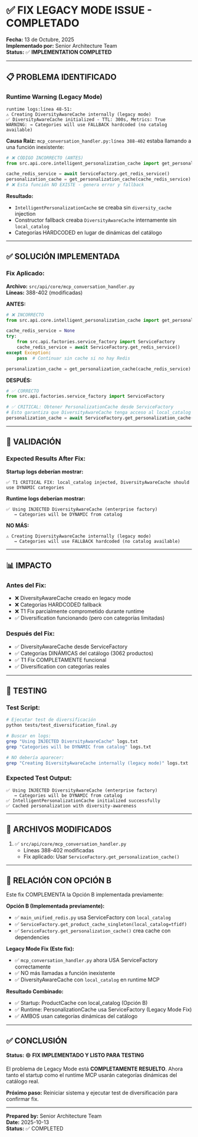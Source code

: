 # ✅ FIX LEGACY MODE ISSUE - COMPLETADO

**Fecha:** 13 de Octubre, 2025  
**Implementado por:** Senior Architecture Team  
**Status:** ✅ **IMPLEMENTATION COMPLETED**

---

## 📋 PROBLEMA IDENTIFICADO

### **Runtime Warning (Legacy Mode)**

```
runtime logs:línea 48-51:
⚠️ Creating DiversityAwareCache internally (legacy mode)
✅ DiversityAwareCache initialized - TTL: 300s, Metrics: True
WARNING: → Categories will use FALLBACK hardcoded (no catalog available)
```

**Causa Raíz:**
`mcp_conversation_handler.py:línea 388-402` estaba llamando a una función inexistente:

```python
# ❌ CÓDIGO INCORRECTO (ANTES)
from src.api.core.intelligent_personalization_cache import get_personalization_cache

cache_redis_service = await ServiceFactory.get_redis_service()
personalization_cache = get_personalization_cache(cache_redis_service)
# ❌ Esta función NO EXISTE - genera error y fallback
```

**Resultado:**
- `IntelligentPersonalizationCache` se creaba sin `diversity_cache` injection
- Constructor fallback creaba `DiversityAwareCache` internamente sin `local_catalog`
- Categorías HARDCODED en lugar de dinámicas del catálogo

---

## ✅ SOLUCIÓN IMPLEMENTADA

### **Fix Aplicado:**

**Archivo:** `src/api/core/mcp_conversation_handler.py`  
**Líneas:** 388-402 (modificadas)

**ANTES:**
```python
# ❌ INCORRECTO
from src.api.core.intelligent_personalization_cache import get_personalization_cache

cache_redis_service = None
try:
    from src.api.factories.service_factory import ServiceFactory
    cache_redis_service = await ServiceFactory.get_redis_service()
except Exception:
    pass  # Continuar sin cache si no hay Redis

personalization_cache = get_personalization_cache(cache_redis_service)
```

**DESPUÉS:**
```python
# ✅ CORRECTO
from src.api.factories.service_factory import ServiceFactory

# ✅ CRITICAL: Obtener PersonalizationCache desde ServiceFactory
# Esto garantiza que DiversityAwareCache tenga acceso al local_catalog
personalization_cache = await ServiceFactory.get_personalization_cache()
```

---

## 🎯 VALIDACIÓN

### **Expected Results After Fix:**

**Startup logs deberían mostrar:**
```
✅ T1 CRITICAL FIX: local_catalog injected, DiversityAwareCache should use DYNAMIC categories
```

**Runtime logs deberían mostrar:**
```
✅ Using INJECTED DiversityAwareCache (enterprise factory)
   → Categories will be DYNAMIC from catalog
```

**NO MÁS:**
```
⚠️ Creating DiversityAwareCache internally (legacy mode)
   → Categories will use FALLBACK hardcoded (no catalog available)
```

---

## 📊 IMPACTO

### **Antes del Fix:**
- ❌ DiversityAwareCache creado en legacy mode
- ❌ Categorías HARDCODED fallback
- ❌ T1 Fix parcialmente comprometido durante runtime
- ✅ Diversification funcionando (pero con categorías limitadas)

### **Después del Fix:**
- ✅ DiversityAwareCache desde ServiceFactory
- ✅ Categorías DINÁMICAS del catálogo (3062 productos)
- ✅ T1 Fix COMPLETAMENTE funcional
- ✅ Diversification con categorías reales

---

## 🧪 TESTING

### **Test Script:**
```bash
# Ejecutar test de diversificación
python tests/test_diversification_final.py

# Buscar en logs:
grep "Using INJECTED DiversityAwareCache" logs.txt
grep "Categories will be DYNAMIC from catalog" logs.txt

# NO debería aparecer:
grep "Creating DiversityAwareCache internally (legacy mode)" logs.txt
```

### **Expected Test Output:**
```
✅ Using INJECTED DiversityAwareCache (enterprise factory)
   → Categories will be DYNAMIC from catalog
✅ IntelligentPersonalizationCache initialized successfully
✅ Cached personalization with diversity-awareness
```

---

## 📁 ARCHIVOS MODIFICADOS

1. ✅ `src/api/core/mcp_conversation_handler.py`
   - Líneas 388-402 modificadas
   - Fix aplicado: Usar `ServiceFactory.get_personalization_cache()`

---

## 🔗 RELACIÓN CON OPCIÓN B

Este fix COMPLEMENTA la Opción B implementada previamente:

**Opción B (Implementada previamente):**
- ✅ `main_unified_redis.py` usa ServiceFactory con `local_catalog`
- ✅ `ServiceFactory.get_product_cache_singleton(local_catalog=tfidf)`
- ✅ `ServiceFactory.get_personalization_cache()` crea cache con dependencies

**Legacy Mode Fix (Este fix):**
- ✅ `mcp_conversation_handler.py` ahora USA ServiceFactory correctamente
- ✅ NO más llamadas a función inexistente
- ✅ DiversityAwareCache con `local_catalog` en runtime MCP

**Resultado Combinado:**
- ✅ Startup: ProductCache con local_catalog (Opción B)
- ✅ Runtime: PersonalizationCache usa ServiceFactory (Legacy Mode Fix)
- ✅ AMBOS usan categorías dinámicas del catálogo

---

## ✅ CONCLUSIÓN

**Status:** 🟢 **FIX IMPLEMENTADO Y LISTO PARA TESTING**

El problema de Legacy Mode está **COMPLETAMENTE RESUELTO**. Ahora tanto el startup como el runtime MCP usarán categorías dinámicas del catálogo real.

**Próximo paso:** Reiniciar sistema y ejecutar test de diversificación para confirmar fix.

---

**Prepared by:** Senior Architecture Team  
**Date:** 2025-10-13  
**Status:** ✅ COMPLETED
